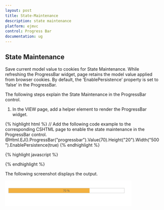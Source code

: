 ```yaml
---
layout: post
title: State-Maintenance
description: state maintenance
platform: ejmvc
control: Progress Bar
documentation: ug
---
```


## State Maintenance

Save current model value to cookies for State Maintenance. While refreshing the ProgressBar widget, page retains the model value applied from browser cookies. By default, the ‘EnablePersistence’ property is set to ‘false’ in the ProgressBar.

The following steps explain the State Maintenance in the ProgressBar control.

1. In the VIEW page, add a helper element to render the ProgressBar widget.


{% highlight html %}
// Add the following code example to the corresponding CSHTML page to enable the state maintenance in the ProgressBar control.
@Html.EJ().ProgressBar("progressbar").Value(70).Height("20").Width("500").EnablePersistence(true)
{% endhighlight %}

{% highlight javascript %}
<script>
	var progress;
	$(document).ready(function () {
	progress = $("#progressbar").data("ejProgressBar");
	progress.setModel({ text: progress.getValue() + " %"});
	});
</script>      
{% endhighlight %}




The following screenshot displays the output.

![C:/Users/Gopal Lakshmanan/Desktop/dialog concept and features/propersis.PNG](State-Maintenance_images/State-Maintenance_img1.png)



